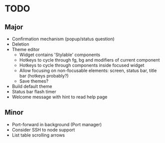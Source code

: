 # TODO

## Major
* Confirmation mechanism (popup/status question)
* Deletion
* Theme editor
  - Widget contains 'Stylable' components
  - Hotkeys to cycle through fg, bg and modifiers of current component
  - Hotkeys to cycle through components inside focused widget
  - Allow focusing on non-focusable elements: screen, status bar, title bar (hotkeys probably?)
  - Save themes?
* Build default theme
* Status bar flash timer
* Welcome message with hint to read help page

## Minor
* Port-forward in background (Port manager)
* Consider SSH to node support
* List table scrolling arrows
